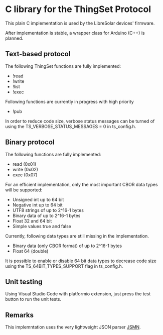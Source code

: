 # C library for the ThingSet Protocol

This plain C implementation is used by the LibreSolar devices' firmware.

After implementation is stable, a wrapper class for Arduino (C++) is planned.

## Text-based protocol

The following ThingSet functions are fully implemented:

- !read
- !write
- !list
- !exec

Following functions are currently in progress with high priority

- !pub

In order to reduce code size, verbose status messages can be turned of using the TS_VERBOSE_STATUS_MESSAGES = 0 in ts_config.h.

## Binary protocol

The following functions are fully implemented:

- read (0x01)
- write (0x02)
- exec (0x07)

For an efficient implementation, only the most important CBOR data types will be supported:

- Unsigned int up to 64 bit
- Negative int up to 64 bit
- UTF8 strings of up to 2^16-1 bytes
- Binary data of up to 2^16-1 bytes
- Float 32 and 64 bit
- Simple values true and false

Currently, following data types are still missing in the implementation.

- Binary data (only CBOR format)  of up to 2^16-1 bytes
- Float 64 (double)

It is possible to enable or disable 64 bit data types to decrease code size using the TS_64BIT_TYPES_SUPPORT flag in ts_config.h.

## Unit testing

Using Visual Studio Code with platformio extension, just press the test button to run the unit tests.

## Remarks

This implemntation uses the very lightweight JSON parser [JSMN](https://github.com/zserge/jsmn).